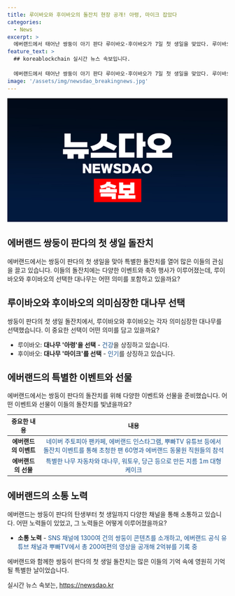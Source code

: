 ```yaml
---
title: 루이바오와 후이바오의 돌잔치 현장 공개! 아령, 마이크 잡았다
categories:
  - News
excerpt: >
  에버랜드에서 태어난 쌍둥이 아기 판다 루이바오·후이바오가 7일 첫 생일을 맞았다. 루이바오는 돌잔치에서 대나무 아령을 선택하며 건강을 상징, 후이바오는 마이크를 선택하여 인기를 의미했다. 에버랜드는 쌍둥이에게 건강과 행복을 바라며 돌잔치를 열었고, 팬들을 초대하여 축하했다. 또한, 판다월드 사육사들은 2m 크기의 나무 자동차와 대나무, 워토우, 당근으로 만든 대형 케이크를 선물하며 팬들에게 감사의 마음을 전했다. 에버랜드는 쌍둥이뿐 아니라 판다 가족의 생일을 축하하는 바오패밀리 버스데이 페스타를 다음 달 4일까지 진행한다.
feature_text: >
  ## koreablockchain 실시간 뉴스 속보입니다.

  에버랜드에서 태어난 쌍둥이 아기 판다 루이바오·후이바오가 7일 첫 생일을 맞았다. 루이바오는 돌잔치에서 대나무 아령을 선택하며 건강을 상징, 후이바오는 마이크를 선택하여 인기를 의미했다. 에버랜드는 쌍둥이에게 건강과 행복을 바라며 돌잔치를 열었고, 팬들을 초대하여 축하했다. 또한, 판다월드 사육사들은 2m 크기의 나무 자동차와 대나무, 워토우, 당근으로 만든 대형 케이크를 선물하며 팬들에게 감사의 마음을 전했다. 에버랜드는 쌍둥이뿐 아니라 판다 가족의 생일을 축하하는 바오패밀리 버스데이 페스타를 다음 달 4일까지 진행한다.
image: '/assets/img/newsdao_breakingnews.jpg'
---
```


<p><img src="/assets/img/newsdao_breakingnews.jpg" alt="koreablockchain 속보" /></p>

<h2 data-ke-size="size26">에버랜드 쌍둥이 판다의 첫 생일 돌잔치</h2>

<p data-ke-size="size16">에버랜드에서는 쌍둥이 판다의 첫 생일을 맞아 특별한 돌잔치를 열어 많은 이들의 관심을 끌고 있습니다. 이들의 돌잔치에는 다양한 이벤트와 축하 행사가 이루어졌는데, 루이바오와 후이바오의 선택한 대나무는 어떤 의미를 포함하고 있을까요?</p>

<h2 data-ke-size="size26">루이바오와 후이바오의 의미심장한 대나무 선택</h2>

<p data-ke-size="size16">쌍둥이 판다의 첫 생일 돌잔치에서, 루이바오와 후이바오는 각자 의미심장한 대나무를 선택했습니다. 이 중요한 선택이 어떤 의미를 담고 있을까요?</p>

<ul>
<li>루이바오: <b>대나무 '아령'을 선택</b> - <span style="color: #1a5490;">건강</span>을 상징하고 있습니다.</li>
<li>후이바오: <b>대나무 '마이크'를 선택</b> - <span style="color: #1a5490;">인기</span>를 상징하고 있습니다.</li>
</ul>

<h2 data-ke-size="size26">에버랜드의 특별한 이벤트와 선물</h2>

<p data-ke-size="size16">에버랜드에서는 쌍둥이 판다의 돌잔치를 위해 다양한 이벤트와 선물을 준비했습니다. 어떤 이벤트와 선물이 이들의 돌잔치를 빛냈을까요?</p>

<table>
<thead>
<tr>
<th style="text-align: center; height: 17px;"><b>중요한 내용</b></th>
<th style="text-align: center; height: 17px;"><b>내용</b></th>
</tr>
</thead>
<tbody>
<tr>
<td style="text-align: center; height: 17px;"><b>에버랜드의 이벤트</b></td>
<td style="text-align: center; height: 17px;"><span style="color: #1a5490;">네이버 주토피아 팬카페, 에버랜드 인스타그램, 뿌빠TV 유튜브 등에서 돌잔치 이벤트를 통해 초청한 팬 60명과 에버랜드 동물원 직원들의 참석</span></td>
</tr>
<tr>
<td style="text-align: center; height: 17px;"><b>에버랜드의 선물</b></td>
<td style="text-align: center; height: 17px;"><span style="color: #1a5490;">특별한 나무 자동차와 대나무, 워토우, 당근 등으로 만든 지름 1m 대형 케이크</span></td>
</tr>
</tbody>
</table>

<h2 data-ke-size="size26">에버랜드의 소통 노력</h2>

<p data-ke-size="size16">에버랜드는 쌍둥이 판다의 탄생부터 첫 생일까지 다양한 채널을 통해 소통하고 있습니다. 어떤 노력들이 있었고, 그 노력들은 어떻게 이루어졌을까요?</p>

<ul>
<li><b>소통 노력</b> - <span style="color: #1a5490;">SNS 채널에 1300여 건의 쌍둥이 콘텐츠를 소개하고, 에버랜드 공식 유튜브 채널과 뿌빠TV에서 총 200여편의 영상을 공개해 2억뷰를 기록 중</span></li>
</ul>

<p data-ke-size="size16">에버랜드와 함께한 쌍둥이 판다의 첫 생일 돌잔치는 많은 이들의 기억 속에 영원히 기억될 특별한 날이었습니다.</p>
실시간 뉴스 속보는, <a href="https://newsdao.kr" rel="dofollow">https://newsdao.kr</a>


